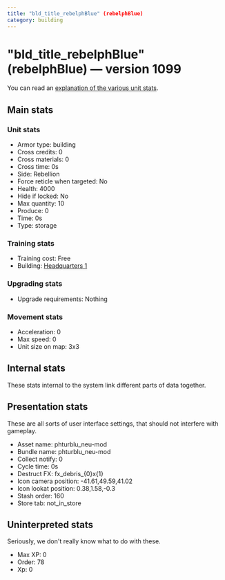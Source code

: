 ```yaml
---
title: "bld_title_rebelphBlue" (rebelphBlue)
category: building
---
```


# "bld_title_rebelphBlue" (rebelphBlue) — version 1099

You can read an [explanation  of the various unit stats](unitexplained.md).

## Main stats

### Unit stats

  * Armor type: building
  * Cross credits: 0
  * Cross materials: 0
  * Cross time: 0s
  * Side: Rebellion
  * Force reticle when targeted: No
  * Health: 4000
  * Hide if locked: No
  * Max quantity: 10
  * Produce: 0
  * Time: 0s
  * Type: storage

### Training stats

  * Training cost: Free
  * Building: [Headquarters 1](rebelHQ.html)

### Upgrading stats

  * Upgrade requirements: Nothing

### Movement stats

  * Acceleration: 0
  * Max speed: 0
  * Unit size on map: 3x3

## Internal stats

These stats internal to the system link different parts of data together.


## Presentation stats

These are all sorts of user interface settings, that should not interfere with gameplay.

  * Asset name: phturblu_neu-mod
  * Bundle name: phturblu_neu-mod
  * Collect notify: 0
  * Cycle time: 0s
  * Destruct FX: fx_debris_{0}x{1}
  * Icon camera position: -41.61,49.59,41.02
  * Icon lookat position: 0.38,1.58,-0.3
  * Stash order: 160
  * Store tab: not_in_store

## Uninterpreted stats

Seriously, we don't really know what to do with these.

  * Max XP: 0
  * Order: 78
  * Xp: 0

